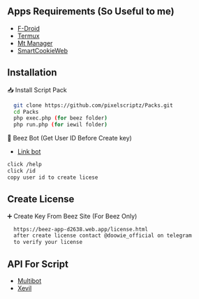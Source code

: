 ## Apps Requirements (So Useful to me)

 - [F-Droid](https://f-droid.org/en/)
 - [Termux](https://f-droid.org/repo/com.termux_1000.apk)
 - [Mt Manager](https://m.apkpure.com/mt-manager/bin.mt.plus)
 - [SmartCookieWeb](https://play.google.com/store/apps/details?id=com.cookiegames.smartcookie)

## Installation

📥 Install Script Pack 

```bash
  git clone https://github.com/pixelscriptz/Packs.git
  cd Packs
  php exec.php (for beez folder)
  php run.php (for iewil folder)
```
🤖 Beez Bot (Get User ID Before Create key)

- [Link bot](https://t.me/beezXbot)
```bash
click /help
click /id
copy user id to create licese
```
## Create License 

➕ Create Key From Beez Site (For Beez Only)

```bash
  https://beez-app-d2638.web.app/license.html
  after create license contact @doowie_official on telegram
  to verify your license
 ```
## API For Script 

 - [Multibot](https://multibot.in)
 - [Xevil](https://t.me/Xevil_check_bot?start=415827508)


    

